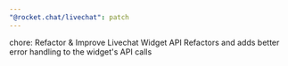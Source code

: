 ```yaml
---
"@rocket.chat/livechat": patch
---
```


chore: Refactor & Improve Livechat Widget API
Refactors and adds better error handling to the widget's API calls
